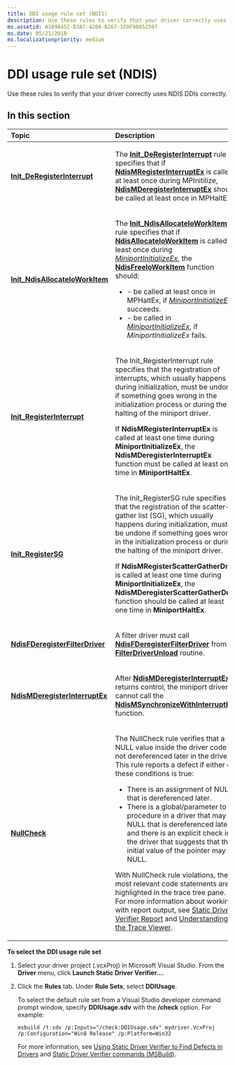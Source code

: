 ```yaml
---
title: DDI usage rule set (NDIS)
description: Use these rules to verify that your driver correctly uses NDIS DDIs correctly.
ms.assetid: A109A452-D3A7-4204-B267-1F0F98652597
ms.date: 05/21/2018
ms.localizationpriority: medium
---
```


# DDI usage rule set (NDIS)


Use these rules to verify that your driver correctly uses NDIS DDIs correctly.

## In this section


<table>
<colgroup>
<col width="50%" />
<col width="50%" />
</colgroup>
<thead>
<tr class="header">
<th align="left">Topic</th>
<th align="left">Description</th>
</tr>
</thead>
<tbody>
<tr class="odd">
<td align="left"><p><a href="ndis-init-deregisterinterrupt.md" data-raw-source="[&lt;strong&gt;Init_DeRegisterInterrupt&lt;/strong&gt;](ndis-init-deregisterinterrupt.md)"><strong>Init_DeRegisterInterrupt</strong></a></p></td>
<td align="left"><p>The <a href="ndis-init-deregisterinterrupt.md" data-raw-source="[&lt;strong&gt;Init_DeRegisterInterrupt&lt;/strong&gt;](ndis-init-deregisterinterrupt.md)"><strong>Init_DeRegisterInterrupt</strong></a> rule specifies that if <a href="https://docs.microsoft.com/windows-hardware/drivers/ddi/content/ndis/nf-ndis-ndismregisterinterruptex" data-raw-source="[&lt;strong&gt;NdisMRegisterInterruptEx&lt;/strong&gt;](https://docs.microsoft.com/windows-hardware/drivers/ddi/content/ndis/nf-ndis-ndismregisterinterruptex)"><strong>NdisMRegisterInterruptEx</strong></a> is called at least once during MPInitilize, <a href="https://docs.microsoft.com/windows-hardware/drivers/ddi/content/ndis/nf-ndis-ndismderegisterinterruptex" data-raw-source="[&lt;strong&gt;NdisMDeregisterInterruptEx&lt;/strong&gt;](https://docs.microsoft.com/windows-hardware/drivers/ddi/content/ndis/nf-ndis-ndismderegisterinterruptex)"><strong>NdisMDeregisterInterruptEx</strong></a> should be called at least once in MPHaltEx.</p></td>
</tr>
<tr class="even">
<td align="left"><p><a href="ndis-init-ndisallocateioworkitem.md" data-raw-source="[&lt;strong&gt;Init_NdisAllocateIoWorkItem&lt;/strong&gt;](ndis-init-ndisallocateioworkitem.md)"><strong>Init_NdisAllocateIoWorkItem</strong></a></p></td>
<td align="left"><p>The <a href="ndis-init-ndisallocateioworkitem.md" data-raw-source="[&lt;strong&gt;Init_NdisAllocateIoWorkItem&lt;/strong&gt;](ndis-init-ndisallocateioworkitem.md)"><strong>Init_NdisAllocateIoWorkItem</strong></a> rule specifies that if <a href="https://docs.microsoft.com/windows-hardware/drivers/ddi/content/ndis/nf-ndis-ndisallocateioworkitem" data-raw-source="[&lt;strong&gt;NdisAllocateIoWorkItem&lt;/strong&gt;](https://docs.microsoft.com/windows-hardware/drivers/ddi/content/ndis/nf-ndis-ndisallocateioworkitem)"><strong>NdisAllocateIoWorkItem</strong></a> is called at least once during <a href="https://docs.microsoft.com/windows-hardware/drivers/ddi/content/ndis/nc-ndis-miniport_initialize" data-raw-source="[&lt;em&gt;MiniportInitializeEx&lt;/em&gt;](https://docs.microsoft.com/windows-hardware/drivers/ddi/content/ndis/nc-ndis-miniport_initialize)"><em>MiniportInitializeEx</em></a>, the <a href="https://docs.microsoft.com/windows-hardware/drivers/ddi/content/ndis/nf-ndis-ndisfreeioworkitem" data-raw-source="[&lt;strong&gt;NdisFreeIoWorkItem&lt;/strong&gt;](https://docs.microsoft.com/windows-hardware/drivers/ddi/content/ndis/nf-ndis-ndisfreeioworkitem)"><strong>NdisFreeIoWorkItem</strong></a> function should:</p>
<ul>
<li>- be called at least once in MPHaltEx, if <a href="https://docs.microsoft.com/windows-hardware/drivers/ddi/content/ndis/nc-ndis-miniport_initialize" data-raw-source="[&lt;em&gt;MiniportInitializeEx&lt;/em&gt;](https://docs.microsoft.com/windows-hardware/drivers/ddi/content/ndis/nc-ndis-miniport_initialize)"><em>MiniportInitializeEx</em></a> succeeds.</li>
<li>- be called in <a href="https://docs.microsoft.com/windows-hardware/drivers/ddi/content/ndis/nc-ndis-miniport_initialize" data-raw-source="[&lt;em&gt;MiniportInitializeEx&lt;/em&gt;](https://docs.microsoft.com/windows-hardware/drivers/ddi/content/ndis/nc-ndis-miniport_initialize)"><em>MiniportInitializeEx</em></a>, if <em>MiniportInitializeEx</em> fails.</li>
</ul></td>
</tr>
<tr class="odd">
<td align="left"><p><a href="ndis-init-registerinterrupt.md" data-raw-source="[&lt;strong&gt;Init_RegisterInterrupt&lt;/strong&gt;](ndis-init-registerinterrupt.md)"><strong>Init_RegisterInterrupt</strong></a></p></td>
<td align="left"><p>The Init_RegisterInterrupt rule specifies that the registration of interrupts, which usually happens during initialization, must be undone if something goes wrong in the initialization process or during the halting of the miniport driver.</p>
<p>If <strong>NdisMRegisterInterruptEx</strong> is called at least one time during <strong>MiniportInitializeEx</strong>, the <strong>NdisMDeregisterInterruptEx</strong> function must be called at least one time in <strong>MiniportHaltEx</strong>.</p></td>
</tr>
<tr class="even">
<td align="left"><p><a href="ndis-init-registersg.md" data-raw-source="[&lt;strong&gt;Init_RegisterSG&lt;/strong&gt;](ndis-init-registersg.md)"><strong>Init_RegisterSG</strong></a></p></td>
<td align="left"><p>The Init_RegisterSG rule specifies that the registration of the scatter-gather list (SG), which usually happens during initialization, must be undone if something goes wrong in the initialization process or during the halting of the miniport driver.</p>
<p>If <strong>NdisMRegisterScatterGatherDma</strong> is called at least one time during <strong>MiniportInitializeEx</strong>, the <strong>NdisMDeregisterScatterGatherDma</strong> function should be called at least one time in <strong>MiniportHaltEx</strong>.</p></td>
</tr>
<tr class="odd">
<td align="left"><p><a href="ndis-ndisfderegisterfilterdriver.md" data-raw-source="[&lt;strong&gt;NdisFDeregisterFilterDriver&lt;/strong&gt;](ndis-ndisfderegisterfilterdriver.md)"><strong>NdisFDeregisterFilterDriver</strong></a></p></td>
<td align="left"><p>A filter driver must call <a href="https://docs.microsoft.com/windows-hardware/drivers/ddi/content/ndis/nf-ndis-ndisfderegisterfilterdriver" data-raw-source="[&lt;strong&gt;NdisFDeregisterFilterDriver&lt;/strong&gt;](https://docs.microsoft.com/windows-hardware/drivers/ddi/content/ndis/nf-ndis-ndisfderegisterfilterdriver)"><strong>NdisFDeregisterFilterDriver</strong></a> from its <a href="https://docs.microsoft.com/windows-hardware/drivers/network/unloading-a-filter-driver" data-raw-source="[&lt;strong&gt;FilterDriverUnload&lt;/strong&gt;](https://docs.microsoft.com/windows-hardware/drivers/network/unloading-a-filter-driver)"><strong>FilterDriverUnload</strong></a> routine.</p></td>
</tr>
<tr class="even">
<td align="left"><p><a href="ndis-ndismderegisterinterruptex.md" data-raw-source="[&lt;strong&gt;NdisMDeregisterInterruptEx&lt;/strong&gt;](ndis-ndismderegisterinterruptex.md)"><strong>NdisMDeregisterInterruptEx</strong></a></p></td>
<td align="left"><p>After <a href="https://docs.microsoft.com/windows-hardware/drivers/ddi/content/ndis/nf-ndis-ndismderegisterinterruptex" data-raw-source="[&lt;strong&gt;NdisMDeregisterInterruptEx&lt;/strong&gt;](https://docs.microsoft.com/windows-hardware/drivers/ddi/content/ndis/nf-ndis-ndismderegisterinterruptex)"><strong>NdisMDeregisterInterruptEx</strong></a> returns control, the miniport driver cannot call the <a href="https://docs.microsoft.com/windows-hardware/drivers/ddi/content/ndis/nf-ndis-ndismsynchronizewithinterruptex" data-raw-source="[&lt;strong&gt;NdisMSynchronizeWithInterruptEx&lt;/strong&gt;](https://docs.microsoft.com/windows-hardware/drivers/ddi/content/ndis/nf-ndis-ndismsynchronizewithinterruptex)"><strong>NdisMSynchronizeWithInterruptEx</strong></a> function.</p></td>
</tr>
<tr class="odd">
<td align="left"><p><a href="nullcheckn.md" data-raw-source="[&lt;strong&gt;NullCheck&lt;/strong&gt;](nullcheckn.md)"><strong>NullCheck</strong></a></p></td>
<td align="left"><p>The NullCheck rule verifies that a NULL value inside the driver code is not dereferenced later in the driver. This rule reports a defect if either of these conditions is true:</p>
<ul>
<li>There is an assignment of NULL that is dereferenced later.</li>
<li>There is a global/parameter to a procedure in a driver that may be NULL that is dereferenced later, and there is an explicit check in the driver that suggests that the initial value of the pointer may be NULL.</li>
</ul>
<p>With NullCheck rule violations, the most relevant code statements are highlighted in the trace tree pane. For more information about working with report output, see <a href="https://msdn.microsoft.com/library/windows/hardware/ff552834" data-raw-source="[Static Driver Verifier Report](https://docs.microsoft.com/windows-hardware/drivers/devtest/static-driver-verifier-report)">Static Driver Verifier Report</a> and <a href="https://msdn.microsoft.com/library/windows/hardware/ff554020" data-raw-source="[Understanding the Trace Viewer](https://docs.microsoft.com/windows-hardware/drivers/devtest/understanding-the-defect-viewer)">Understanding the Trace Viewer</a>.</p>
<p></p></td>
</tr>
</tbody>
</table>

 

**To select the DDI usage rule set**

1.  Select your driver project (.vcxProj) in Microsoft Visual Studio. From the **Driver** menu, click **Launch Static Driver Verifier…**.

2.  Click the **Rules** tab. Under **Rule Sets**, select **DDIUsage**.

    To select the default rule set from a Visual Studio developer command prompt window, specify **DDIUsage.sdv** with the **/check** option. For example:

    ```
    msbuild /t:sdv /p:Inputs="/check:DDIUsage.sdv" mydriver.VcxProj /p:Configuration="Win8 Release" /p:Platform=Win32
    ```

    For more information, see [Using Static Driver Verifier to Find Defects in Drivers](https://docs.microsoft.com/windows-hardware/drivers/devtest/using-static-driver-verifier-to-find-defects-in-drivers) and [Static Driver Verifier commands (MSBuild)](https://docs.microsoft.com/windows-hardware/drivers/devtest/-static-driver-verifier-commands--msbuild-).

 

 





